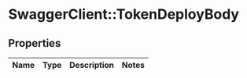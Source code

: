 # SwaggerClient::TokenDeployBody

## Properties
Name | Type | Description | Notes
------------ | ------------- | ------------- | -------------


